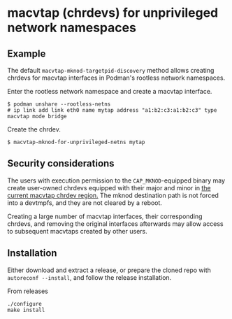 # macvtap (chrdevs) for unprivileged network namespaces

## Example

The default `macvtap-mknod-targetpid-discovery` method allows creating chrdevs
for macvtap interfaces in Podman's rootless network namespaces.

Enter the rootless network namespace and create a macvtap interface.
```
$ podman unshare --rootless-netns
# ip link add link eth0 name mytap address "a1:b2:c3:a1:b2:c3" type macvtap mode bridge
```

Create the chrdev.
```
$ macvtap-mknod-for-unprivileged-netns mytap
```


## Security considerations

The users with execution permission to the `CAP_MKNOD`-equipped binary may
create user-owned chrdevs equipped with their major and minor in [the current
macvtap chrdev
region.](https://www.kernel.org/doc/html/v6.5/core-api/kernel-api.html#c.register_chrdev_region)
The mknod destination path is not forced into a devtmpfs, and they are not
cleared by a reboot.

Creating a large number of macvtap interfaces, their corresponding chrdevs, and
removing the original interfaces afterwards may allow access to subsequent
macvtaps created by other users.


## Installation

Either download and extract a release, or prepare the cloned repo with
`autoreconf --install`, and follow the release installation.

From releases
```
./configure
make install
```
